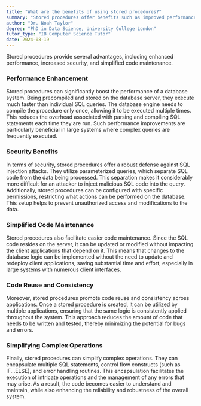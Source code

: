 ```yaml
---
title: "What are the benefits of using stored procedures?"
summary: "Stored procedures offer benefits such as improved performance, better security, and easier code maintenance."
author: "Dr. Noah Taylor"
degree: "PhD in Data Science, University College London"
tutor_type: "IB Computer Science Tutor"
date: 2024-08-19
---
```


Stored procedures provide several advantages, including enhanced performance, increased security, and simplified code maintenance.

### Performance Enhancement
Stored procedures can significantly boost the performance of a database system. Being precompiled and stored on the database server, they execute much faster than individual SQL queries. The database engine needs to compile the procedure only once, allowing it to be executed multiple times. This reduces the overhead associated with parsing and compiling SQL statements each time they are run. Such performance improvements are particularly beneficial in large systems where complex queries are frequently executed.

### Security Benefits
In terms of security, stored procedures offer a robust defense against SQL injection attacks. They utilize parameterized queries, which separate SQL code from the data being processed. This separation makes it considerably more difficult for an attacker to inject malicious SQL code into the query. Additionally, stored procedures can be configured with specific permissions, restricting what actions can be performed on the database. This setup helps to prevent unauthorized access and modifications to the data.

### Simplified Code Maintenance
Stored procedures also facilitate easier code maintenance. Since the SQL code resides on the server, it can be updated or modified without impacting the client applications that depend on it. This means that changes to the database logic can be implemented without the need to update and redeploy client applications, saving substantial time and effort, especially in large systems with numerous client interfaces.

### Code Reuse and Consistency
Moreover, stored procedures promote code reuse and consistency across applications. Once a stored procedure is created, it can be utilized by multiple applications, ensuring that the same logic is consistently applied throughout the system. This approach reduces the amount of code that needs to be written and tested, thereby minimizing the potential for bugs and errors.

### Simplifying Complex Operations
Finally, stored procedures can simplify complex operations. They can encapsulate multiple SQL statements, control flow constructs (such as IF...ELSE), and error handling routines. This encapsulation facilitates the execution of intricate operations and the management of any errors that may arise. As a result, the code becomes easier to understand and maintain, while also enhancing the reliability and robustness of the overall system.
    